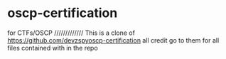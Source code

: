 # oscp-certification
for CTFs/OSCP
/////////////
This is a clone of https://github.com/devzspyoscp-certification all credit go to them for all files contained with in the repo

